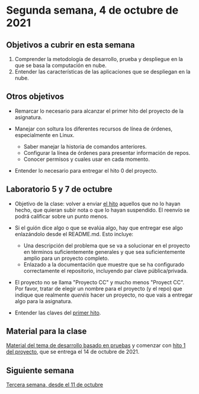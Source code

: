 # Segunda semana, 4 de octubre de 2021


## Objetivos a cubrir en esta semana

1. Comprender la metodología de desarrollo, prueba y despliegue en la que se basa la computación en nube.
2. Entender las características de las aplicaciones que se despliegan en la nube.

## Otros objetivos

* Remarcar lo necesario para alcanzar el primer hito del proyecto de
  la asignatura.

* Manejar con soltura los diferentes recursos de línea de órdenes,
  especialmente en Linux.
  * Saber manejar la historia de comandos anteriores.
  * Configurar la línea de órdenes para presentar información de
    repos.
  * Conocer permisos y cuales usar en cada momento.
* Entender lo necesario para entregar el hito 0 del proyecto.

## Laboratorio 5 y 7 de octubre

* Objetivo de la clase: volver a enviar [el hito](http://jj.github.io/CC/documentos/proyecto/0.Repositorio) aquellos que no lo
  hayan hecho, que quieran subir nota o que lo hayan suspendido. El reenvío se podrá calificar
  sobre un punto menos.
* Si el guión dice algo o que se evalúa algo, hay que entregar ese algo enlazándolo desde
  el README.md. Esto incluye:
  * Una descripción del problema que se va a solucionar en el proyecto
    en términos suficientemente generales y que sea suficientemente
    amplio para un proyecto completo.
  * Enlazado a la documentación que muestre que se ha configurado
    correctamente el repositorio, incluyendo par clave
    pública/privada.
* El proyecto no se llama "Proyecto CC" y mucho menos "Proyect
  CC". Por favor, tratar de elegir un nombre para el proyecto (y el
  repo) que indique que realmente *queréis* hacer un proyecto, no que
  vais a entregar algo para la asignatura.

* Entender las claves del [primer hito](http://jj.github.io/CC/documentos/proyecto/1.Infraestructura).

## Material para la clase

[Material del tema de desarrollo basado en pruebas](http://jj.github.io/CC/documentos/temas/Desarrollo_basado_en_pruebas)
y comenzar
con
[hito 1 del proyecto](http://jj.github.io/CC/documentos/proyecto/1.Infraestructura),
que se entrega el 14 de octubre de 2021.

## Siguiente semana

[Tercera semana, desde el 11 de octubre ](03-semana.md)
